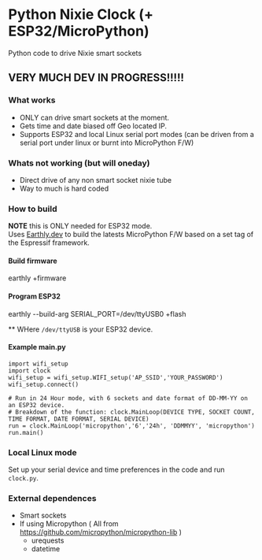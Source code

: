 # Python Nixie Clock (+ ESP32/MicroPython)
Python code to drive Nixie smart sockets   
## VERY MUCH DEV IN PROGRESS!!!!!   

### What works
* ONLY can drive smart sockets at the moment.   
* Gets time and date biased off Geo located IP.    
* Supports ESP32 and local Linux serial port modes (can be driven from a serial port under linux or burnt into MicroPython F/W)   

### Whats not working (but will oneday)
* Direct drive of any non smart socket nixie tube   
* Way to much is hard coded   

### How to build    
**NOTE** this is ONLY needed for ESP32 mode.   
Uses [Earthly.dev](https://earthly.dev) to build the latests MicroPython F/W based on a set tag of the Espressif framework.   
#### Build firmware   
earthly +firmware   
#### Program ESP32   
earthly --build-arg SERIAL_PORT=/dev/ttyUSB0 +flash   

** WHere `/dev/ttyUSB` is your ESP32 device.   

#### Example main.py
```
import wifi_setup
import clock
wifi_setup = wifi_setup.WIFI_setup('AP_SSID','YOUR_PASSWORD')
wifi_setup.connect()

# Run in 24 Hour mode, with 6 sockets and date format of DD-MM-YY on an ESP32 device.   
# Breakdown of the function: clock.MainLoop(DEVICE TYPE, SOCKET COUNT, TIME FORMAT, DATE FORMAT, SERIAL DEVICE)
run = clock.MainLoop('micropython','6','24h', 'DDMMYY', 'micropython')
run.main()
```

### Local Linux mode   
Set up your serial device and time preferences in the code and run `clock.py`.   


### External dependences
* Smart sockets
* If using Micropython ( All from https://github.com/micropython/micropython-lib )
  * urequests
  * datetime


